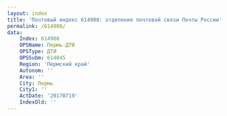 ```yaml
---
layout: index
title: 'Почтовый индекс 614908: отделение почтовой связи Почты России'
permalink: /614908/
data:
    Index: 614908
    OPSName: Пермь-ДТИ
    OPSType: ДТИ
    OPSSubm: 614045
    Region: 'Пермский край'
    Autonom: ''
    Area: ''
    City: Пермь
    City1: ''
    ActDate: '20170719'
    IndexOld: ''
---
```


